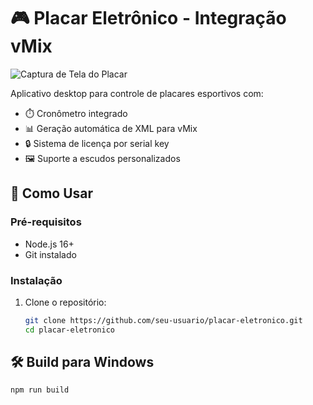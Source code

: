 # 🎮 Placar Eletrônico - Integração vMix

![Captura de Tela do Placar](src/assets/screenshot.png)

Aplicativo desktop para controle de placares esportivos com:
- ⏱️ Cronômetro integrado  
- 📊 Geração automática de XML para vMix  
- 🔒 Sistema de licença por serial key  
- 🖼️ Suporte a escudos personalizados  

## 🚀 Como Usar

### Pré-requisitos
- Node.js 16+
- Git instalado

### Instalação
1. Clone o repositório:
   ```bash
   git clone https://github.com/seu-usuario/placar-eletronico.git
   cd placar-eletronico
## 🛠️ Build para Windows
```bash
npm run build
